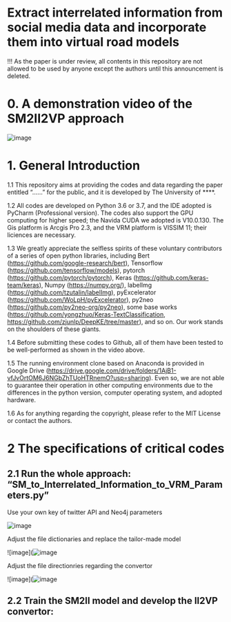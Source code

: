 # Extract interrelated information from social media data and incorporate them into virtual road models

!!! As the paper is under review, all contents in this repository are not allowed to be used by anyone except the authors until this announcement is deleted.  

# 0. A demonstration video of the SM2II2VP approach 

![image](https://github.com/0AnonymousSite0/Social-media-for-road-transport-model/blob/main/A%20demonstrtaion%20video.gif)


# 1. General Introduction

1.1 This repository aims at providing the codes and data regarding the paper entitled “……” for the public, and it is developed by The University of ****.

1.2 All codes are developed on Python 3.6 or 3.7, and the IDE adopted is PyCharm (Professional version). The codes also support the GPU computing for higher speed; the Navida CUDA we adopted is V10.0.130. The Gis platform is Arcgis Pro 2.3, and the VRM platform is VISSIM 11; their liciences are necessary. 

1.3 We greatly appreciate the selfless spirits of these voluntary contributors of a series of open python libraries, including 
Bert (https://github.com/google-research/bert), Tensorflow (https://github.com/tensorflow/models), pytorch (https://github.com/pytorch/pytorch), Keras (https://github.com/keras-team/keras), Numpy (https://numpy.org/), labelImg (https://github.com/tzutalin/labelImg), pyExcelerator (https://github.com/WoLpH/pyExcelerator), py2neo (https://github.com/py2neo-org/py2neo), some base works (https://github.com/yongzhuo/Keras-TextClassification, https://github.com/zjunlp/DeepKE/tree/master), and so on. Our work stands on the shoulders of these giants.

1.4 Before submitting these codes to Github, all of them have been tested to be well-performed as shown in the video above.

1.5 The running environment clone based on Anaconda is provided in Google Drive (https://drive.google.com/drive/folders/1AjB1-vfJvOrtOM6J6NGbZhTUoHTRnemO?usp=sharing). Even so, we are not able to guarantee their operation in other computing environments due to the differences in the python version, computer operating system, and adopted hardware.

1.6 As for anything regarding the copyright, please refer to the MIT License or contact the authors.

# 2 The specifications of critical codes

## 2.1 Run the whole approach: “SM_to_Interrelated_Information_to_VRM_Parameters.py” 

Use your own key of twitter API and Neo4j parameters

![image](https://github.com/0AnonymousSite0/Social-media-for-road-transport-model/blob/main/Screenshots%20and%20Figures/Screenshot1.jpg)

Adjust the file dictionaries and replace the tailor-made model

![image](![image](https://github.com/0AnonymousSite0/Social-media-for-road-transport-model/blob/main/Screenshots%20and%20Figures/Screenshot2.jpg)

Adjust the file directionries regarding the convertor

![image](![image](https://github.com/0AnonymousSite0/Social-media-for-road-transport-model/blob/main/Screenshots%20and%20Figures/Screenshot3.jpg)

## 2.2 Train the SM2II model and develop the II2VP convertor:




